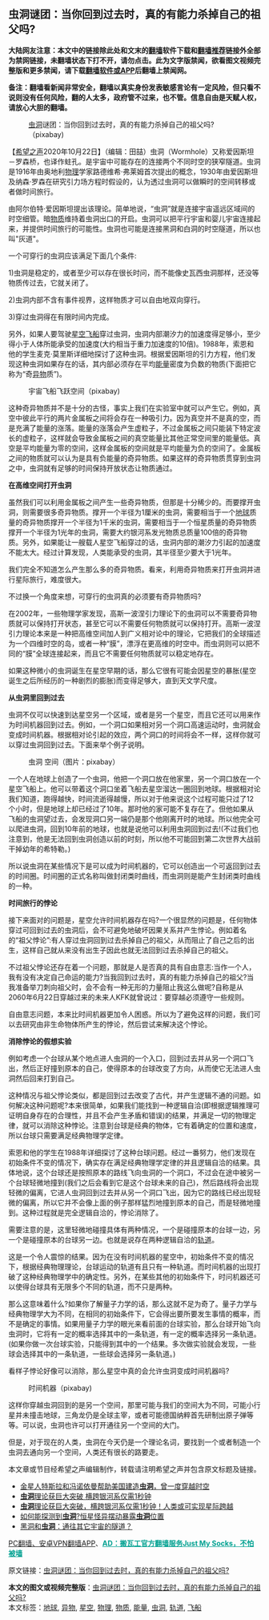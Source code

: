  <h2>虫洞谜团：当你回到过去时，真的有能力杀掉自己的祖父吗?</h2> <p class="notice"><b>大陆网友注意：本文中的链接除此处和文末的<a href="https://github.com/bannedbook/fanqiang" >翻墙</a>软件下载和<a href="https://github.com/killgcd/justmysocks/blob/master/README.md">翻墙推荐</a>链接外全部为禁网链接，未翻墙状态下打不开，请勿点击。此为文字版禁闻，欲看图文视频完整版和更多禁闻，请下载<a href="https://github.com/bannedbook/fanqiang">翻墙软件或APP</a>后翻墙上禁闻网。</p><p>备注：翻墙看新闻非常安全，翻墙以真实身份发表敏感言论有一定风险，但只看不说则没有任何风险，翻的人太多，政府管不过来，也不管。信息自由是天赋人权，请放心大胆的翻墙。</b></p>  <div class="entry"> <figure><figcaption><a href="https://www.bannedbook.org/bnews/tag/%e8%99%ab%e6%b4%9e/" class="st_tag internal_tag" rel="tag" title="标签 虫洞 下的日志">虫洞</a>谜团：当你回到过去时，真的有能力杀掉自己的祖父吗?（pixabay)</figcaption></figure> <p>【<span class='wp_keywordlink_affiliate'><a href="https://www.soundofhope.org" title="希望之声" target="_blank">希望之声</a></span>2020年10月22日】（编辑：田喆）虫洞（Wormhole）又称爱因斯坦－罗森桥，也译作蛀孔。是宇宙中可能存在的连接两个不同时空的狭窄隧道。虫洞是1916年由奥地利<a href="https://www.bannedbook.org/bnews/tag/%E7%89%A9%E7%90%86/" class="st_tag internal_tag" rel="tag" title="标签 物理 下的日志">物理</a>学家路德维希·弗莱姆首次提出的概念，1930年由爱因斯坦及纳森·罗森在研究引力场方程时假设的，认为透过虫洞可以做瞬时的空间转移或者做时间旅行。</p> <p>由阿尔伯特·爱因斯坦提出该理论。简单地说，“虫洞”就是连接宇宙遥远区域间的时空细管。暗<a href="https://www.bannedbook.org/bnews/tag/%E7%89%A9%E8%B4%A8/" class="st_tag internal_tag" rel="tag" title="标签 物质 下的日志">物质</a>维持着虫洞出口的开启。虫洞可以把平行宇宙和婴儿宇宙连接起来，并提供时间旅行的可能性。虫洞也可能是连接黑洞和白洞的时空隧道，所以也叫&quot;灰道&quot;。</p> <p>一个可穿行的虫洞应该满足下面几个条件:</p> <p>1)虫洞是稳定的，或者至少可以存在很长时问，而不能像史瓦西虫洞那样，还没等物质传过去，它就关闭了。</p> <p>2)虫洞内部不含有事件视界，这样物质才可以自由地双向穿行。</p> <p>3)穿过虫洞得在有限时间内完成。</p> <p>另外，如果人要驾驶<a href="https://www.bannedbook.org/bnews/tag/%E6%98%9F%E7%A9%BA/" class="st_tag internal_tag" rel="tag" title="标签 星空 下的日志">星空</a><a href="https://www.bannedbook.org/bnews/tag/%E9%A3%9E%E8%88%B9/" class="st_tag internal_tag" rel="tag" title="标签 飞船 下的日志">飞船</a>穿过虫洞，虫洞内部潮汐力的加速度得足够小，至少得小于人体所能承受的加速度(大约相当于重力加速度的10倍)。1988年，索恩和他的学生麦克·莫里斯详细地探讨了这种虫洞。根据爱因斯坦的引力方程，他们发现这种虫洞如果存在的话，其内部必须存在平均<a href="https://www.bannedbook.org/bnews/tag/%E8%83%BD%E9%87%8F/" class="st_tag internal_tag" rel="tag" title="标签 能量 下的日志">能量</a>密度为负数的物质(下面把它称为“奇<a href="https://www.bannedbook.org/bnews/tag/%E5%BC%82%E7%89%A9/" class="st_tag internal_tag" rel="tag" title="标签 异物 下的日志">异物</a>质”)。</p> <figure><figcaption>宇宙飞船飞跃空间（pixabay)</figcaption></figure> <p>这种奇异物质并不是十分的古怪，事实上我们在实验室中就可以产生它。例如，真空中彼此平行的两片金属板之间将会存在一种吸引力。因为真空并不是真的空，而是充满了能量的涨落。能量的涨落会产生虚粒子，不过金属板之间只能装下特定波长的虚粒子，这样就会导致金属板之间的真空能量比其他正常空间里的能量低。真空是平均能量为零的空间，这样金属板的空间就是平均能量为负的空间了。金属板之间的物质就可以认为是具有负能量的奇异物质。如果这样的奇异物质贯穿到虫洞之中，虫洞就有足够的时间保持开放状态让物质通过。</p>  <p><strong>在高维空间打开虫洞</strong></p> <p>虽然我们可以利用金属板之间产生一些奇异物质，但那是十分稀少的。而要撑开虫洞，则需要很多奇异物质。撑开一个半径为1厘米的虫洞，需要相当于一个<a href="https://www.bannedbook.org/bnews/tag/%e5%9c%b0%e7%90%83/" class="st_tag internal_tag" rel="tag" title="标签 地球 下的日志">地球</a>质量的奇异物质撑开一个半径为1千米的虫洞，需要相当于一个恒星质量的奇异物质撑开一个半径为1光年的虫洞，需要大约银河系发光物质总质量100倍的奇异物质。另外，如果能让一艘载人星空飞船穿过的话，虫洞内部的潮汐力引起的加速度不能太大。经过计算发现，人类能承受的虫洞，其半径至少要大于1光年。</p> <p>我们完全不知道怎么产生那么多的奇异物质。看来，利用奇异物质来打开虫洞并进行星际旅行，难度很大。</p> <p>不过换一个角度来想，可穿行的虫洞真的必须要有奇异物质吗?</p> <p>在2002年，一些物理学家发现，高斯一波涅引力理论下的虫洞可以不需要奇异物质就可以保持打开状态，甚至它可以不需要任何物质就可以保持打开。高斯一波涅引力理论本来是一种把高维空间加人到广义相对论中的理论，它把我们的全球描述为一个四维时空的岛，或者一种“膜”，漂浮在更高维的时空中。而虫洞则可以把不同的“膜”全球连接起来，而且它不需要任何物质就可以稳定地存在。</p> <p>如果这种微小的虫洞诞生在星空早期的话，那么它很有可能会因星空的暴胀(星空诞生之后所经历的一种剧烈的膨胀)而变得足够大，直到天文学尺度。</p> <p><strong>从虫洞里回到过去</strong></p> <p>虫洞不仅可以快速到达星空另一个区域，或者是另一个星空，而且它还可以用来作为时间机器回到过去。例如，一个洞口如果相对另一个洞口高速运动时，虫洞就会变成时间机器。根据相对论引起的效应，两个洞口的时间将会不一样，这样你就可以穿过虫洞回到过去。下面来举个例子说明。</p>  <figure><figcaption>虫洞 空间（图片：pixabay）</figcaption></figure> <p>一个人在地球上创造了一个虫洞，他把一个洞口放在他家里，另一个洞口放在一个星空飞船上。他可以带着这个洞口坐着飞船去星空溜达一圈回到地球。根据相对论我们知道，跑得越快，时间流逝得越慢，所以对于他来说这个过程可能只过了12个小时，但是地球上却已经过了10年。那时他的家可能不复存在了。但他如果从飞船的虫洞望过去，会发现洞口另一端仍是那个他刚离开时的地球。所以他完全可以爬进虫洞，回到10年前的地球，也就是说他可以利用虫洞回到过去!(不过我们也注意到，他是无法回到虫洞创造以前的时刻，所以他不可能回到第二次世界大战前干掉幼年的希特勒。)</p> <p>所以说虫洞在某些情况下是可以成为时间机器的，它可以创造出一个可返回到过去的时间圈。时间圈的正式名称叫做封闭类时曲线，而虫洞则是能产生封闭类时曲线的一种。</p> <p><strong>时间旅行的悖论</strong></p> <p>接下来面对的问题是，星空允许时间机器存在吗?一个很显然的问题是，任何物体穿过可回到过去的虫洞后，会不可避免地破坏因果关系并产生悖论。例如着名的“祖父悖论”:有人穿过虫洞回到过去杀掉自己的祖父，从而阻止了自己之后的出生，这样自己就从来没有出生子因此也就无法回到过去杀掉自己的祖父。</p> <p>不过祖父悖论还存在着一个问题，那就是人是否真的具有自由意志:当作一个人，我有没有决定自己命运的能力?当我回到过去时，真的有能力杀掉自己的祖父?当我准备举刀刺向祖父时，会不会有一种无形的力量阻止我这么做呢?自称是从2060年6月22日穿越过来的未来人KFK就曾说过：要穿越必须遵守一些规则。</p> <p>自由意志问题，本来比时间机器更加令人困惑。所以为了避免这样的问题，我们可以去研究由非生命物体所产生的悖论，然后尝试来解决这个悖论。</p> <p><strong>消除悖论的假想实验</strong></p> <p>例如考虑一个台球从某个地点进人虫洞的一个入口，回到过去并从另一个洞口飞出，然后正好撞到原本的自己，使得原本的台球改变了方向，从而使它无法进人虫洞然后回来打到自己。</p>  <p>这种情况与祖父悖论类似，都是回到过去改变了古代，并产生逻辑不通的问题。如何解决这种问题呢?本来很简单，如果我们能找到一种逻辑自洽(即根据逻辑推理可证明自身存在的合理性，并且不会产生矛盾和错误)的结果，并满足一切的物理定律，就可以消除这种悖论。注意到台球是经典的物体，它有着确定的位置和速度，所以台球只需要满足经典物理学定律。</p> <p>索恩和他的学生在1988年详细探讨了这种台球问题。经过一番努力，他们发现在初始条件不变的情况下，确实存在满足经典物理学定律的并且逻辑自洽的结果。具体地说，这个台球还是按照原本的路线飞向虫洞的一个洞口，不过会在途中被另一个台球轻微地撞到(我们之后会看到它是这个台球未来的自己)，然后路线将会出现轻微的偏离，它进人虫洞回到过去并从另一个洞口飞出，因为它的路线已经出现轻微的偏离，所以它并不会像上面的例子那样猛烈地撞到原本的自己，而是轻微地撞到。这种过程就是完全逻辑自洽的，悖论消除了。</p> <p>需要注意的是，这里轻微地碰撞具体有两种情况，一个是碰撞原本的台球一边，另一个是碰撞原本的台球另一边。也就是说存在两种逻辑自洽的<a href="https://www.bannedbook.org/bnews/tag/%E8%BD%A8%E9%81%93/" class="st_tag internal_tag" rel="tag" title="标签 轨道 下的日志">轨道</a>。</p> <p>这是一个令人震惊的结果。因为在没有时间机器的星空中，初始条件不变的情况下，根据经典物理理论，台球运动的轨道有且只有一种轨道。而时间机器的出现打破了这种经典物理学中的确定性。另外，在某些其他的初始条件下，时问机器还可以使得台球具有无限多个不同的轨道，而不只是两种。</p> <p>那么这意味着什么?如果你了解量子力学的话，那么这就不足为奇了。量子力学与经典物理学大为不同，在相同的初始条件下，它会得出要所要发生事情的概率，而不是确定的事情。如果用量子力学的眼光来看前面的台球实验，那么台球开始飞向虫洞时，它将有一定的概率选择其中的一条轨道，有一定的概率选择另一条轨道。(如果你做一次台球实验，只能得到其中的一个结果。多次做实验就会发现，一些球会选择其中的一条轨道，一些球会选择另一条轨道。)</p> <p>看样子悖论好像可以消除，那么星空中真的会允许虫洞变成时间机器吗?</p> <figure><figcaption>时间机器（pixabay)</figcaption></figure> <p>这样你穿越虫洞回到的是另一个空间，那里可能与我们的空间大为不同，可能小行星并未撞击地球，三角龙仍是全球主宰，或者可能德国纳粹首先研制出原子弹等等。可以说，虫洞也许可以打开通往另一个空间的大门。</p> <p>但是，对于现在的人类，虫洞在今天仍是一个理论名词，要找到一个或者制造一个虫洞去通向另一个空间，人类还有很长的路要走。</p>  <p>本文章或节目经希望之声编辑制作，转载请注明希望之声并包含原文标题及链接。</p> <ul class='op-related-articles' title='相关阅读'> <li><a href='https://www.bannedbook.org/bnews/comments/20200916/1397129.html' target='_blank'>金星人特斯拉和冯诺依曼帮助美国建造<b>虫洞</b>，曾一度穿越时空</a></li> <li><a href='https://www.bannedbook.org/bnews/cnnews/20200909/1393446.html' target='_blank'><b>虫洞</b>理论获巨大突破 横跨银河系仅需1秒钟</a></li> <li><a href='https://www.bannedbook.org/bnews/comments/20200908/1392597.html' target='_blank'><b>虫洞</b>理论获巨大突破，横跨银河系仅需1秒钟！人类或可实现星际跨越</a></li> <li><a href='https://www.bannedbook.org/bnews/cnnews/20191104/1217539.html' target='_blank'>如何能探测到<b>虫洞</b>?恒星怪异摆动暴露<b>虫洞</b>位置</a></li> <li><a href='https://www.bannedbook.org/bnews/aomi/earth/20190728/1165253.html' target='_blank'>黑洞和<b>虫洞</b>：通往其它宇宙的隧道？</a></li> </ul> <p class="texttj"> <a href="https://github.com/bannedbook/fanqiang/wiki/%E7%A6%81%E9%97%BB%E7%BD%91%E5%AE%89%E5%8D%93%E7%BF%BB%E5%A2%99%E6%96%B0%E9%97%BBAPP" target="_blank">PC翻墙、安卓VPN翻墙APP</a>、<span onclick="window.open('https://github.com/killgcd/justmysocks/blob/master/README.md')" style="font-weight:bold;color:#00A191;cursor:pointer;text-decoration:underline;outline:none">AD：搬瓦工官方翻墙服务Just My Socks，不怕被墙</span></p><p>原文链接：<a class="src_link"  href="https://www.soundofhope.org/post/434575" target="_blank">虫洞谜团：当你回到过去时，真的有能力杀掉自己的祖父吗?</a></p><a name='sharetosocial'></a>       <div><b>本文的图文或视频完整版</b>：<a href='https://www.bannedbook.org/bnews/comments/20201023/1418682.html'>虫洞谜团：当你回到过去时，真的有能力杀掉自己的祖父吗?</a></div>  </div><!--END ENTRY--> <div class="postfooter"> <div>本文标签：<a href="https://www.bannedbook.org/bnews/tag/%e5%9c%b0%e7%90%83/" rel="tag">地球</a>, <a href="https://www.bannedbook.org/bnews/tag/%E5%BC%82%E7%89%A9/" rel="tag">异物</a>, <a href="https://www.bannedbook.org/bnews/tag/%E6%98%9F%E7%A9%BA/" rel="tag">星空</a>, <a href="https://www.bannedbook.org/bnews/tag/%E7%89%A9%E7%90%86/" rel="tag">物理</a>, <a href="https://www.bannedbook.org/bnews/tag/%E7%89%A9%E8%B4%A8/" rel="tag">物质</a>, <a href="https://www.bannedbook.org/bnews/tag/%E8%83%BD%E9%87%8F/" rel="tag">能量</a>, <a href="https://www.bannedbook.org/bnews/tag/%e8%99%ab%e6%b4%9e/" rel="tag">虫洞</a>, <a href="https://www.bannedbook.org/bnews/tag/%E8%BD%A8%E9%81%93/" rel="tag">轨道</a>, <a href="https://www.bannedbook.org/bnews/tag/%E9%A3%9E%E8%88%B9/" rel="tag">飞船</a></div>  </div><!--END POSTFOOTER--> 